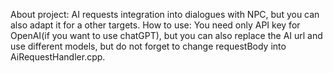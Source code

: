 About project: AI requests integration into dialogues with NPC, but you can also adapt it for a other targets.
How to use: You need only API key for OpenAI(if you want to use chatGPT), but you can also replace the AI url and use different models, but do not forget to change requestBody into AiRequestHandler.cpp.
